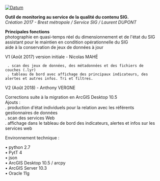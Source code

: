 [![Datum](https://applications002.brest-metropole.fr/VIPDU72/DATUM/LOGO_DATUM.png)](https://geo.pays-de-brest.fr)


**Outil de monitoring au service de la qualité du contenu SIG.**  
_Création 2017 - Brest métropole / Service SIG / Laurent DUPONT_  
  
__Principales fonctions__  
photographie en quasi-temps réel du dimensionnement et de l'état du SIG  
assistant pour le maintien en condition opérationnelle du SIG  
aide à la conservation de jeux de données à jour  
  
  
  
V1 (Août 2017) version initiale - Nicolas MAHÉ  
   
     . scan des jeux de données, des métadonnées et des fichiers de couches (.lyr)  
     . tableau de bord avec affichage des principaux indicateurs, des alertes et autres infos. Tri et filtres.  
  
  
V2 (Août 2018) - Anthony VERGNE  
  
  Corrections suite à la migration en ArcGIS Desktop 10.5  
  Ajouts :  
    . production d'état individuels pour la relation avec les référents gestionnaires de données  
    . scan des services Web  
    . affichage dans le tableau de bord des indicateurs, alertes et infos sur les services web  
  
  
  
Environnement technique :  

  • python 2.7  
  • PytT 4  
  • json  
  • ArcGIS Desktop 10.5  / arcpy  
  • ArcGIS Server 10.3  
  • Oracle 11g  

